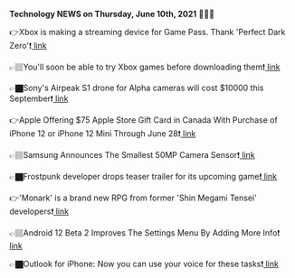 <b>Technology NEWS on Thursday, June 10th, 2021</b> 📡📡📡 

👉Xbox is making a streaming device for Game Pass. Thank 'Perfect Dark Zero'❗️<a href='https://techblock.club/?p=12423'> link</a>

👉🏽You'll soon be able to try Xbox games before downloading them❗️<a href='https://techblock.club/?p=12425'> link</a>

👉🏿Sony's Airpeak S1 drone for Alpha cameras will cost $10000 this September❗️<a href='https://techblock.club/?p=12427'> link</a>

👉Apple Offering $75 Apple Store Gift Card in Canada With Purchase of iPhone 12 or iPhone 12 Mini Through June 28❗️<a href='https://techblock.club/?p=12429'> link</a>

👉🏽Samsung Announces The Smallest 50MP Camera Sensor❗️<a href='https://techblock.club/?p=12431'> link</a>

👉🏿Frostpunk developer drops teaser trailer for its upcoming game❗️<a href='https://techblock.club/?p=12433'> link</a>

👉'Monark' is a brand new RPG from former 'Shin Megami Tensei' developers❗️<a href='https://techblock.club/?p=12435'> link</a>

👉🏽Android 12 Beta 2 Improves The Settings Menu By Adding More Info❗️<a href='https://techblock.club/?p=12437'> link</a>

👉🏿Outlook for iPhone: Now you can use your voice for these tasks❗️<a href='https://techblock.club/?p=12439'> link</a>

